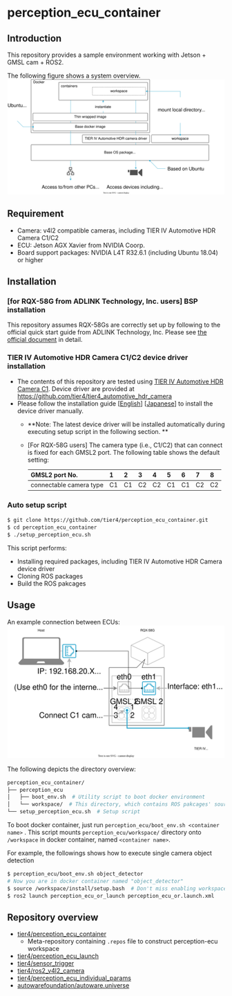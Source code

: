 # perception\_ecu\_container

## Introduction
This repository provides a sample environment working with Jetson + GMSL cam + ROS2.

The following figure shows a system overview.
![](images/overview.svg "system overview")

## Requirement
- Camera: v4l2 compatible cameras, including TIER IV Automotive HDR Camera C1/C2
- ECU: Jetson AGX Xavier from NVIDIA Coorp.
- Board support packages: NVIDIA L4T R32.6.1 (including Ubuntu 18.04) or higher


## Installation
### [for RQX-58G from ADLINK Technology, Inc. users] BSP installation
This repository assumes RQX-58Gs are correctly set up by following to the official quick start guide from ADLINK Technology, Inc. Please see [the official document](https://www.adlinktech.com/Products/Download.ashx?type=MDownload&isQuickStart=yes&file=1783%5croscube-x-bsp-qsg-l4t-32.5.0-kernel-1.0.8.pdf) in detail.

### TIER IV Automotive HDR Camera C1/C2 device driver installation
- The contents of this repository are tested using [TIER IV Automotive HDR Camera C1](https://sensor.tier4.jp/automotive-hdr-camera). Device driver are provided at https://github.com/tier4/tier4_automotive_hdr_camera 
- Please follow the installation guide [[English](https://github.com/tier4/tier4_automotive_hdr_camera/releases/download/v1.1.0/TIER.IV.Automotive.HDR.Camera.C1.Quick.Start.Guide.Nvidia.Jetson.AGX.Orin.DevKit._EN_v0_1_1.pdf)] [[Japanese](https://github.com/tier4/tier4_automotive_hdr_camera/releases/download/v1.1.0/TIER.IV.Automotive.HDR.Camera.C1.Quick.Start.Guide.Nvidia.Jetson.AGX.Orin.DevKit._JPN_v0_1_1.pdf)] to install the device driver manually.
    - **Note: The latest device driver will be installed automatically during executing setup script in the following section. **
    - [For RQX-58G users] The camera type (i.e., C1/C2) that can connect is fixed for each GMSL2 port. The following table shows the default setting:

      | GMSL2 port No.          | 1  | 2  | 3  | 4  | 5  | 6  | 7  | 8  |
      |-------------------------|----|----|----|----|----|----|----|----|
      | connectable camera type | C1 | C1 | C2 | C2 | C1 | C1 | C2 | C2 |


### Auto setup script
```bash
$ git clone https://github.com/tier4/perception_ecu_container.git
$ cd perception_ecu_container
$ ./setup_perception_ecu.sh
```
This script performs:
- Installing required packages, including TIER IV Automotive HDR Camera device driver
- Cloning ROS packages
- Build the ROS pakcages


## Usage
An example connection between ECUs:
![](images/connection_example.svg "system connection example")

The following depicts the directory overview:
```bash
perception_ecu_container/
├── perception_ecu
│   ├── boot_env.sh  # Utility script to boot docker environment
│   └── workspace/  # This directory, which contains ROS pakcages' source, will be automatically created durion setup script execution
└── setup_perception_ecu.sh  # Setup script
```
To boot docker container, just run `perception_ecu/boot_env.sh <container name>` .
This script mounts `perception_ecu/workspace/` directory onto `/workspace` in docker container, named `<container name>`.

For example, the followings shows how to execute single camera object detection
```bash
$ perception_ecu/boot_env.sh object_detector
# Now you are in docker container named "object_detector"
$ source /workspace/install/setup.bash  # Don't miss enabling workspace ROS packages
$ ros2 launch perception_ecu_or_launch perception_ecu_or.launch.xml
```

## Repository overview
- [tier4/perception_ecu_container](https://github.com/tier4/perception_ecu_container)
    - Meta-repository containing `.repos` file to construct perception-ecu workspace
- [tier4/perception_ecu_launch](https://github.com/tier4/perception_ecu_launch.git)
- [tier4/sensor_trigger](https://github.com/tier4/sensor_trigger.git)
- [tier4/ros2_v4l2_camera](https://github.com/tier4/ros2_v4l2_camera.git)
- [tier4/perception_ecu_individual_params](https://github.com/tier4/perception_ecu_individual_params)
- [autowarefoundation/autoware.universe](https://github.com/autowarefoundation/autoware.universe.git)
